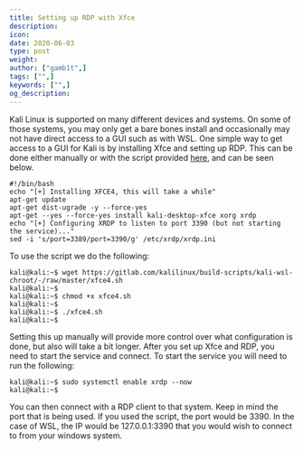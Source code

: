 ```yaml
---
title: Setting up RDP with Xfce
description:
icon:
date: 2020-06-03
type: post
weight:
author: ["gamb1t",]
tags: ["",]
keywords: ["",]
og_description:
---
```


Kali Linux is supported on many different devices and systems. On some of those systems, you may only get a bare bones install and occasionally may not have direct access to a GUI such as with WSL. One simple way to get access to a GUI for Kali is by installing Xfce and setting up RDP. This can be done either manually or with the script provided [here](https://gitlab.com/kalilinux/build-scripts/kali-wsl-chroot/-/blob/master/xfce4.sh), and can be seen below.

```
#!/bin/bash
echo "[+] Installing XFCE4, this will take a while"
apt-get update
apt-get dist-ugrade -y --force-yes
apt-get --yes --force-yes install kali-desktop-xfce xorg xrdp
echo "[+] Configuring XRDP to listen to port 3390 (but not starting the service)..."
sed -i 's/port=3389/port=3390/g' /etc/xrdp/xrdp.ini
```

To use the script we do the following:

```
kali@kali:~$ wget https://gitlab.com/kalilinux/build-scripts/kali-wsl-chroot/-/raw/master/xfce4.sh
kali@kali:~$
kali@kali:~$ chmod +x xfce4.sh
kali@kali:~$
kali@kali:~$ ./xfce4.sh
kali@kali:~$
```

Setting this up manually will provide more control over what configuration is done, but also will take a bit longer. After you set up Xfce and RDP, you need to start the service and connect. To start the service you will need to run the following:

```
kali@kali:~$ sudo systemctl enable xrdp --now
kali@kali:~$
```

You can then connect with a RDP client to that system. Keep in mind the port that is being used. If you used the script, the port would be 3390. In the case of WSL, the IP would be 127.0.0.1:3390 that you would wish to connect to from your windows system.
